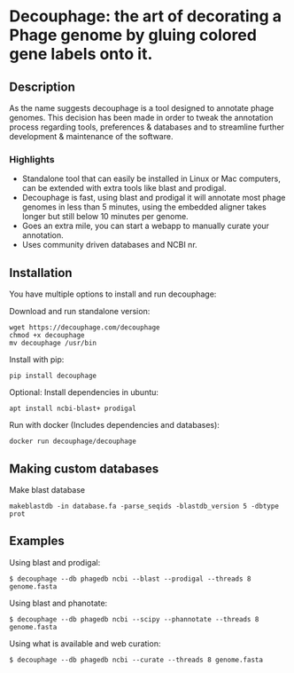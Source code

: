 # Decouphage: the art of decorating a Phage genome by gluing colored gene labels onto it.

## Description

As the name suggests decouphage is a tool designed to annotate phage genomes. This decision has been made
in order to tweak the annotation process regarding tools, preferences & databases and to streamline further development &
maintenance of the software.
 
### Highlights

 - Standalone tool that can easily be installed in Linux or Mac computers, can be extended with extra tools like blast
and prodigal.
 - Decouphage is fast, using blast and prodigal it will annotate most phage genomes in less than 5 minutes, using the 
embedded aligner takes longer but still below 10 minutes per genome.
 - Goes an extra mile, you can start a webapp to manually curate your annotation.
 - Uses community driven databases and NCBI nr.

## Installation

You have multiple options to install and run decouphage:


Download and run standalone version:

    wget https://decouphage.com/decouphage
    chmod +x decouphage
    mv decouphage /usr/bin


Install with pip:

    pip install decouphage

Optional: Install dependencies in ubuntu:

    apt install ncbi-blast+ prodigal

Run with docker (Includes dependencies and databases):

    docker run decouphage/decouphage

## Making custom databases

Make blast database

    makeblastdb -in database.fa -parse_seqids -blastdb_version 5 -dbtype prot


## Examples

Using blast and prodigal:

    $ decouphage --db phagedb ncbi --blast --prodigal --threads 8 genome.fasta

Using blast and phanotate:

    $ decouphage --db phagedb ncbi --scipy --phannotate --threads 8 genome.fasta

Using what is available and web curation:

    $ decouphage --db phagedb ncbi --curate --threads 8 genome.fasta

